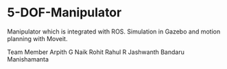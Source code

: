 # 5-DOF-Manipulator
Manipulator which is integrated with ROS.
Simulation in Gazebo and motion planning with Moveit.

Team Member
Arpith G Naik
Rohit
Rahul R
Jashwanth Bandaru
Manishamanta
